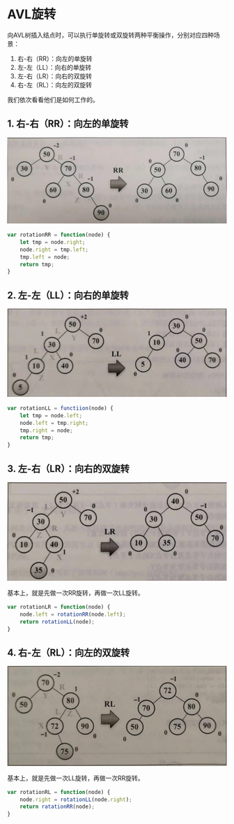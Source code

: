 # AVL旋转
向AVL树插入结点时，可以执行单旋转或双旋转两种平衡操作，分别对应四种场景：
1. 右-右（RR）：向左的单旋转
2. 左-左（LL）：向右的单旋转
3. 左-右（LR）：向右的双旋转
4. 右-左（RL）：向左的双旋转

我们依次看看他们是如何工作的。

## 1. 右-右（RR）：向左的单旋转
![RR](../images/AVL_RR.jpg)

```javascript
var rotationRR = function(node) {
    let tmp = node.right;
    node.right = tmp.left;
    tmp.left = node;
    return tmp;
}
```

## 2. 左-左（LL）：向右的单旋转
![LL](../images/AVL_LL.jpg)

```javascript
var rotationLL = functiion(node) {
    let tmp = node.left;
    node.left = tmp.right;
    tmp.right = node;
    return tmp;
}
```

## 3. 左-右（LR）：向右的双旋转
![LR](../images/AVL_LR.jpg)

基本上，就是先做一次RR旋转，再做一次LL旋转。

```javascript
var rotationLR = function(node) {
    node.left = rotationRR(node.left);
    return rotationLL(node);
}
```

## 4. 右-左（RL）：向左的双旋转
![RL](../images/AVL_RL.jpg)

基本上，就是先做一次LL旋转，再做一次RR旋转。

```javascript
var rotationRL = function(node) {
    node.right = rotationLL(node.right);
    return ratationRR(node);
}
```